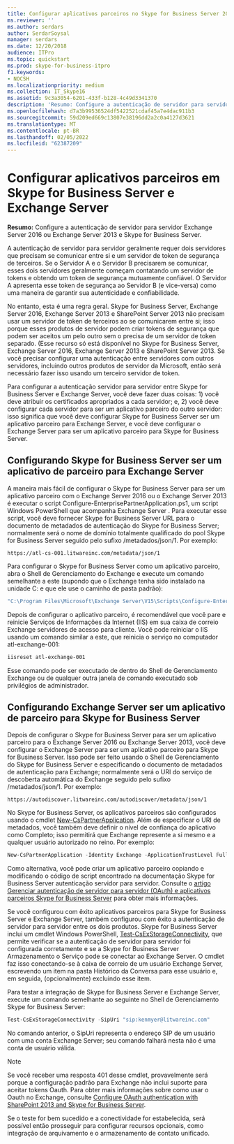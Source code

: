 ```yaml
---
title: Configurar aplicativos parceiros no Skype for Business Server 2015 e Exchange Server
ms.reviewer: ''
ms.author: serdars
author: SerdarSoysal
manager: serdars
ms.date: 12/20/2018
audience: ITPro
ms.topic: quickstart
ms.prod: skype-for-business-itpro
f1.keywords:
- NOCSH
ms.localizationpriority: medium
ms.collection: IT_Skype16
ms.assetid: 9c3a3054-6201-433f-b128-4c49d3341370
description: 'Resumo: Configure a autenticação de servidor para servidor Exchange Server 2016 ou Exchange Server 2013 e Skype for Business Server.'
ms.openlocfilehash: d7a3b99536524df5422521cdaf45a7e4dac911b3
ms.sourcegitcommit: 59d209ed669c13807e38196dd2a2c0a4127d3621
ms.translationtype: MT
ms.contentlocale: pt-BR
ms.lasthandoff: 02/05/2022
ms.locfileid: "62387209"
---
```

# <a name="configure-partner-applications-in-skype-for-business-server-and-exchange-server"></a>Configurar aplicativos parceiros em Skype for Business Server e Exchange Server
 
**Resumo:** Configure a autenticação de servidor para servidor Exchange Server 2016 ou Exchange Server 2013 e Skype for Business Server.
  
A autenticação de servidor para servidor geralmente requer dois servidores que precisam se comunicar entre si e um servidor de token de segurança de terceiros. Se o Servidor A e o Servidor B precisarem se comunicar, esses dois servidores geralmente começam contatando um servidor de tokens e obtendo um token de segurança mutuamente confiável. O Servidor A apresenta esse token de segurança ao Servidor B (e vice-versa) como uma maneira de garantir sua autenticidade e confiabilidade.
  
No entanto, esta é uma regra geral. Skype for Business Server, Exchange Server 2016, Exchange Server 2013 e SharePoint Server 2013 não precisam usar um servidor de token de terceiros ao se comunicarem entre si; isso porque esses produtos de servidor podem criar tokens de segurança que podem ser aceitos um pelo outro sem o precisa de um servidor de token separado. (Esse recurso só está disponível no Skype for Business Server, Exchange Server 2016, Exchange Server 2013 e SharePoint Server 2013. Se você precisar configurar uma autenticação entre servidores com outros servidores, incluindo outros produtos de servidor da Microsoft, então será necessário fazer isso usando um terceiro servidor de token.
  
Para configurar a autenticação servidor para servidor entre Skype for Business Server e Exchange Server, você deve fazer duas coisas: 1) você deve atribuir os certificados apropriados a cada servidor; e, 2) você deve configurar cada servidor para ser um aplicativo parceiro do outro servidor: isso significa que você deve configurar Skype for Business Server ser um aplicativo parceiro para Exchange Server, e você deve configurar o Exchange Server para ser um aplicativo parceiro para Skype for Business Server.
  
## <a name="configuring-skype-for-business-server-to-be-a-partner-application-for-exchange-server"></a>Configurando Skype for Business Server ser um aplicativo de parceiro para Exchange Server

A maneira mais fácil de configurar o Skype for Business Server para ser um aplicativo parceiro com o Exchange Server 2016 ou o Exchange Server 2013 é executar o script Configure-EnterprisePartnerApplication.ps1, um script Windows PowerShell que acompanha Exchange Server . Para executar esse script, você deve fornecer Skype for Business Server URL para o documento de metadados de autenticação do Skype for Business Server; normalmente será o nome de domínio totalmente qualificado do pool Skype for Business Server seguido pelo sufixo /metadados/json/1. Por exemplo:
  
```console
https://atl-cs-001.litwareinc.com/metadata/json/1
```

Para configurar o Skype for Business Server como um aplicativo parceiro, abra o Shell de Gerenciamento do Exchange e execute um comando semelhante a este (supondo que o Exchange tenha sido instalado na unidade C: e que ele use o caminho de pasta padrão):
  
```powershell
"C:\Program Files\Microsoft\Exchange Server\V15\Scripts\Configure-EnterprisePartnerApplication.ps1 -AuthMetaDataUrl 'https://atl-cs-001.litwareinc.com/metadata/json/1' -ApplicationType Lync"
```

Depois de configurar o aplicativo parceiro, é recomendável que você pare e reinicie Serviços de Informações da Internet (IIS) em sua caixa de correio Exchange servidores de acesso para cliente. Você pode reiniciar o IIS usando um comando similar a este, que reinicia o serviço no computador atl-exchange-001:
  
```powershell
iisreset atl-exchange-001
```

Esse comando pode ser executado de dentro do Shell de Gerenciamento Exchange ou de qualquer outra janela de comando executado sob privilégios de administrador.
  
## <a name="configuring-exchange-server-to-be-a-partner-application-for-skype-for-business-server"></a>Configurando Exchange Server ser um aplicativo de parceiro para Skype for Business Server

Depois de configurar o Skype for Business Server para ser um aplicativo parceiro para o Exchange Server 2016 ou Exchange Server 2013, você deve configurar o Exchange Server para ser um aplicativo parceiro para Skype for Business Server. Isso pode ser feito usando o Shell de Gerenciamento do Skype for Business Server e especificando o documento de metadados de autenticação para Exchange; normalmente será o URI do serviço de descoberta automática do Exchange seguido pelo sufixo /metadados/json/1. Por exemplo:
  
```console
https://autodiscover.litwareinc.com/autodiscover/metadata/json/1
```

No Skype for Business Server, os aplicativos parceiros são configurados usando o cmdlet [New-CsPartnerApplication](/powershell/module/skype/new-cspartnerapplication?view=skype-ps). Além de especificar o URI de metadados, você também deve definir o nível de confiança do aplicativo como Completo; isso permitirá que Exchange represente a si mesmo e a qualquer usuário autorizado no reino. Por exemplo:
  
```powershell
New-CsPartnerApplication -Identity Exchange -ApplicationTrustLevel Full -MetadataUrl "https://autodiscover.litwareinc.com/autodiscover/metadata/json/1"
```

Como alternativa, você pode criar um aplicativo parceiro copiando e modificando o código de script encontrado na documentação Skype for Business Server autenticação servidor para servidor. Consulte o [artigo Gerenciar autenticação de servidor para servidor (OAuth) e aplicativos parceiros Skype for Business Server](../../manage/authentication/server-to-server-and-partner-applications.md) para obter mais informações.
  
Se você configurou com êxito aplicativos parceiros para Skype for Business Server e Exchange Server, também configurou com êxito a autenticação de servidor para servidor entre os dois produtos. Skype for Business Server inclui um cmdlet Windows PowerShell, [Test-CsExStorageConnectivity](/powershell/module/skype/test-csexstorageconnectivity?view=skype-ps), que permite verificar se a autenticação de servidor para servidor foi configurada corretamente e se a Skype for Business Server Armazenamento o Serviço pode se conectar ao Exchange Server. O cmdlet faz isso conectando-se à caixa de correio de um usuário Exchange Server, escrevendo um item na pasta Histórico da Conversa para esse usuário e, em seguida, (opcionalmente) excluindo esse item.
  
Para testar a integração de Skype for Business Server e Exchange Server, execute um comando semelhante ao seguinte no Shell de Gerenciamento Skype for Business Server:
  
```powershell
Test-CsExStorageConnectivity -SipUri "sip:kenmyer@litwareinc.com"
```

No comando anterior, o SipUri representa o endereço SIP de um usuário com uma conta Exchange Server; seu comando falhará nesta não é uma conta de usuário válida.
  
> [!NOTE]
> Se você receber uma resposta 401 desse cmdlet, provavelmente será porque a configuração padrão para Exchange não inclui suporte para aceitar tokens Oauth. Para obter mais informações sobre como usar o Oauth no Exchange, consulte [Configure OAuth authentication with SharePoint 2013 and Skype for Business Server](/exchange/configure-oauth-authentication-with-sharepoint-2013-and-lync-2013-exchange-2013-help). 
  
Se o teste for bem sucedido e a conectividade for estabelecida, será possível então prosseguir para configurar recursos opcionais, como integração de arquivamento e o armazenamento de contato unificado.